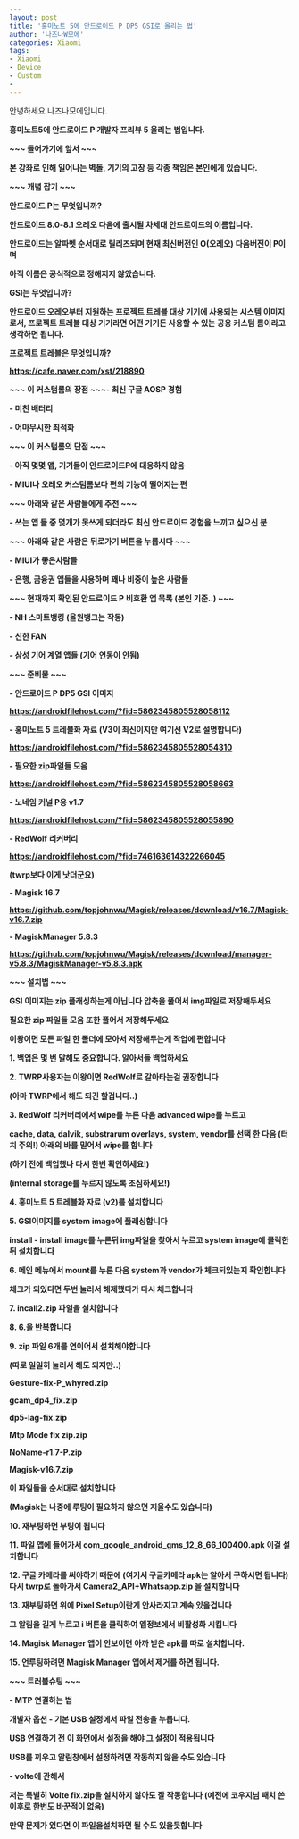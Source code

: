 ```yaml
---
layout: post
title: '홍미노트 5에 안드로이드 P DP5 GSI로 올리는 법'
author: '나즈나W모에'
categories: Xiaomi
tags:
- Xiaomi
- Device
- Custom
- 
---
```



<script> location.href='https://cafe.naver.com/develoid/813312' ; </script>

<p><p>안녕하세요 나즈나모에입니다.</p><p><b></p><p>홍미노트5에 안드로이드 P 개발자 프리뷰 5 올리는 법입니다.</p><p><b></p><p><b>~~~ 들어가기에 앞서 ~~~</b></p><p>본 강좌로 인해 일어나는 벽돌, 기기의 고장 등 각종 책임은 본인에게 있습니다.</p><p><b></p><p><b>~~~ 개념 잡기 ~~~</b></p><p><b>안드로이드 P는 무엇입니까?</b></p><p>안드로이드 8.0-8.1 오레오 다음에 출시될 차세대 안드로이드의 이름입니다.</p><p>안드로이드는 알파벳 순서대로 릴리즈되며 현재 최신버전인 O(오레오) 다음버전이 P이며</p><p>아직 이름은 공식적으로 정해지지 않았습니다.</p><p><b></p><p><b>GSI는 무엇입니까?</b></p><p>안드로이드 오레오부터 지원하는 프로젝트 트레블 대상 기기에 사용되는 시스템 이미지로서, 프로젝트 트레블 대상 기기라면 어떤 기기든 사용할 수 있는 공용 커스텀 롬이라고 생각하면 됩니다.</p><p><b><b></b></p><p><b>프로젝트 트레블은 무엇입니까?</b></p><p><a href="https://cafe.naver.com/xst/218890">https://cafe.naver.com/xst/218890</a></p><p><b></p><p><b>~~~ 이 커스텀롬의 장점 ~~~</b><b>- 최신 구글 AOSP 경험</p><p>- 미친 배터리</p><p>- 어마무시한 최적화</p><p><b></p><p><b>~~~ 이 커스텀롬의 단점 ~~~</b></p><p>- 아직 몇몇 앱, 기기들이 안드로이드P에 대응하지 않음</p><p>- MIUI나 오레오 커스텀롬보다 편의 기능이 떨어지는 편</p><p><b></p><p><b>~~~ 아래와 같은 사람들에게 추천 ~~~</b></p><p>- 쓰는 앱 들 중 몇개가 못쓰게 되더라도 최신 안드로이드 경험을 느끼고 싶으신 분</p><p><b></p><p>~~~ 아래와 같은 사람은 뒤로가기 버튼을 누릅시다 ~~~</p><p>- MIUI가 좋은사람들</p><p>- 은행, 금융권 앱들을 사용하며 꽤나 비중이 높은 사람들</p><p><b><b></b></p><p><b>~~~ 현재까지 확인된 안드로이드 P 비호환 앱 목록 (본인 기준..) ~~~</b></p><p>- NH 스마트뱅킹 (올원뱅크는 작동)</p><p>- 신한 FAN</p><p>- 삼성 기어 계열 앱들 (기어 연동이 안됨)</p><p><b></p><p><b>~~~ 준비물 ~~~</b></p><p>- 안드로이드 P DP5 GSI 이미지</p><p><a href="https://androidfilehost.com/?fid=5862345805528058112">https://androidfilehost.com/?fid=5862345805528058112</a></p><p><b></p><p>- 홍미노트 5 트레블화 자료 (V3이 최신이지만 여기선 V2로 설명합니다)</p><p><a href="https://androidfilehost.com/?fid=5862345805528054310">https://androidfilehost.com/?fid=5862345805528054310</a></p><p><b></p><p>- 필요한 zip파일들 모음</p><p><a href="https://androidfilehost.com/?fid=5862345805528058663">https://androidfilehost.com/?fid=5862345805528058663</a></p><p><b></p><p>- 노네임 커널 P용 v1.7</p><p><a href="https://androidfilehost.com/?fid=5862345805528055890">https://androidfilehost.com/?fid=5862345805528055890</a></p><p><b></p><p>- RedWolf 리커버리 <b></p><p><a href="https://androidfilehost.com/?fid=746163614322266045">https://androidfilehost.com/?fid=746163614322266045</a></p><p>(twrp보다 이게 낫더군요)</p><p><b></p><p>- Magisk 16.7</p><p><a href="https://github.com/topjohnwu/Magisk/releases/download/v16.7/Magisk-v16.7.zip">https://github.com/topjohnwu/Magisk/releases/download/v16.7/Magisk-v16.7.zip</a></p><p><b></p><p>- MagiskManager 5.8.3</p><p><a href="https://github.com/topjohnwu/Magisk/releases/download/manager-v5.8.3/MagiskManager-v5.8.3.apk">https://github.com/topjohnwu/Magisk/releases/download/manager-v5.8.3/MagiskManager-v5.8.3.apk</a><b></p><p><b></p><p><b>~~~ 설치법 ~~~</b></p><p><b></p><p><b>GSI 이미지는 zip 플래싱하는게 아닙니다 압축을 풀어서 img파일로 저장해두세요</b></p><p><b>필요한 zip 파일들 모음 또한 풀어서 저장해두세요</b></p><p><b>이왕이면 모든 파일 한 폴더에 모아서 저장해두는게 작업에 편합니다</b></p><p><b><b></b></p><p><b></p><p>1. 백업은 몇 번 말해도 중요합니다. 알아서들 백업하세요</p><p><b></p><p>2. TWRP사용자는 이왕이면 RedWolf로 갈아타는걸 권장합니다</p><p>(아마 TWRP에서 해도 되긴 할겁니다..)</p><p><b></p><p>3. RedWolf 리커버리에서 wipe를 누른 다음 advanced wipe를 누르고<b></p><p>cache, data, dalvik, substrarum overlays, system, vendor를 선택 한 다음 (터치 주의!) 아래의 바를 밀어서 wipe를 합니다</p><p>(하기 전에 백업했나 다시 한번 확인하세요!)</p><p>(internal storage를 누르지 않도록 조심하세요!)</p><p><b></p><p>4. 홍미노트 5 트레블화 자료 (v2)를 설치합니다</p><p><b></p><p>5. GSI이미지를 system image에 플래싱합니다</p><p>install - install image를 누른뒤 img파일을 찾아서 누르고 system image에 클릭한 뒤 설치합니다</p><p><b></p><p>6. 메인 메뉴에서 mount를 누른 다음 system과 vendor가 체크되있는지 확인합니다</p><p>체크가 되있다면 두번 눌러서 해제했다가 다시 체크합니다</p><p><b></p><p>7. incall2.zip 파일을 설치합니다</p><p><b></p><p>8. 6.을 반복합니다</p><p><b></p><p>9. zip 파일 6개를 연이어서 설치해야합니다</p><p>(따로 일일히 눌러서 해도 되지만..)</p><p>Gesture-fix-P_whyred.zip</p><p>gcam_dp4_fix.zip</p><p>dp5-lag-fix.zip</p><p>Mtp Mode fix zip.zip</p><p>NoName-r1.7-P.zip</p><p>Magisk-v16.7.zip</p><p>이 파일들을 순서대로 설치합니다</p><p>(Magisk는 나중에 루팅이 필요하지 않으면 지울수도 있습니다)</p><p><b></p><p>10. 재부팅하면 부팅이 됩니다</p><p><b></p><p>11. 파일 앱에 들어가서 com_google_android_gms_12_8_66_100400.apk 이걸 설치합니다<b></p><p><b></p><p>12. 구글 카메라를 써야하기 때문에 (여기서 구글카메라 apk는 알아서 구하시면 됩니다)<b>다시 twrp로 돌아가서 Camera2_API+Whatsapp.zip 을 설치합니다</p><p><b></p><p>13. 재부팅하면 위에 Pixel Setup이란게 안사라지고 계속 있을겁니다</p><p>그 알림을 길게 누르고 i 버튼을 클릭하여 앱정보에서 비활성화 시킵니다</p><p><b></p><p>14. Magisk Manager 앱이 안보이면 아까 받은 apk를 따로 설치합니다.</p><p><b></p><p>15. 언루팅하려면 Magisk Manager 앱에서 제거를 하면 됩니다.<b></p><p><b></p><p><p><b></p><p><b>~~~ 트러블슈팅 ~~~</b></p><p><b><b></b></p></p><p>- MTP 연결하는 법</p><p>개발자 옵션 - 기본 USB 설정에서 파일 전송을 누릅니다.</p><p>USB 연결하기 전 이 화면에서 설정을 해야 그 설정이 적용됩니다</p><p>USB를 끼우고 알림창에서 설정하려면 작동하지 않을 수도 있습니다</p><p><b></p><p>- volte에 관해서</p><p>저는 특별히 Volte fix.zip을 설치하지 않아도 잘 작동합니다 (예전에 코우지님 패치 쓴 이후로 한번도 바꾼적이 없음)</p><p>만약 문제가 있다면 이 파일을설치하면 될 수도 있을듯합니다<b></p><p><b></p></p>
